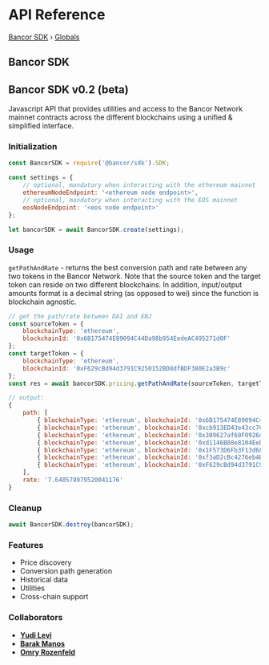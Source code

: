 # API Reference

[Bancor SDK](./) › [Globals](globals.md)

## Bancor SDK

## Bancor SDK v0.2 \(beta\)

Javascript API that provides utilities and access to the Bancor Network mainnet contracts across the different blockchains using a unified & simplified interface.

### Initialization

```javascript
const BancorSDK = require('@bancor/sdk').SDK;

const settings = {
    // optional, mandatory when interacting with the ethereum mainnet
    ethereumNodeEndpoint: '<ethereum node endpoint>',
    // optional, mandatory when interacting with the EOS mainnet
    eosNodeEndpoint: '<eos node endpoint>'
};

let bancorSDK = await BancorSDK.create(settings);
```

### Usage

`getPathAndRate` - returns the best conversion path and rate between any two tokens in the Bancor Network. Note that the source token and the target token can reside on two different blockchains. In addition, input/output amounts format is a decimal string \(as opposed to wei\) since the function is blockchain agnostic.

```javascript
// get the path/rate between DAI and ENJ
const sourceToken = {
    blockchainType: 'ethereum',
    blockchainId: '0x6B175474E89094C44Da98b954EedeAC495271d0F'
};
const targetToken = {
    blockchainType: 'ethereum',
    blockchainId: '0xF629cBd94d3791C9250152BD8dfBDF380E2a3B9c'
};
const res = await bancorSDK.pricing.getPathAndRate(sourceToken, targetToken, "1.0");

// output:
{
    path: [
        { blockchainType: 'ethereum', blockchainId: '0x6B175474E89094C44Da98b954EedeAC495271d0F' },
        { blockchainType: 'ethereum', blockchainId: '0xcb913ED43e43cc7Cec1D77243bA381615101E7E4' },
        { blockchainType: 'ethereum', blockchainId: '0x309627af60F0926daa6041B8279484312f2bf060' },
        { blockchainType: 'ethereum', blockchainId: '0xd1146B08e8104EeDBa44a73B7bda1d102c6ceDC9' },
        { blockchainType: 'ethereum', blockchainId: '0x1F573D6Fb3F13d689FF844B4cE37794d79a7FF1C' },
        { blockchainType: 'ethereum', blockchainId: '0xf3aD2cBc4276eb4B0fb627Af0059CfcE094E20a1' },
        { blockchainType: 'ethereum', blockchainId: '0xF629cBd94d3791C9250152BD8dfBDF380E2a3B9c' } 
    ],
    rate: '7.640578979520041176'
}
```

### Cleanup

```javascript
await BancorSDK.destroy(bancorSDK);
```

### Features

* Price discovery
* Conversion path generation
* Historical data
* Utilities
* Cross-chain support

### Collaborators

* [**Yudi Levi**](https://github.com/yudilevi)
* [**Barak Manos**](https://github.com/barakman)
* [**Omry Rozenfeld**](https://github.com/omryr)

